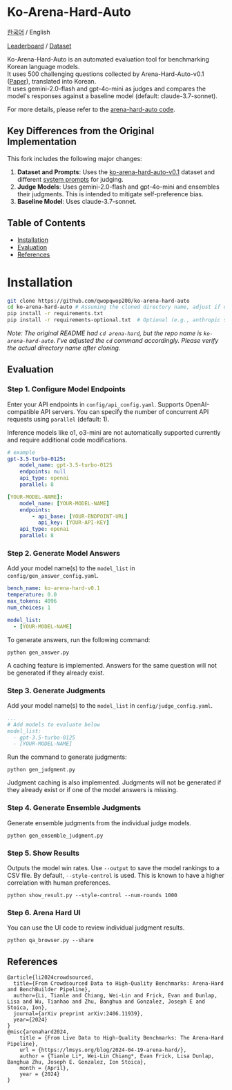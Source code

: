 # Ko-Arena-Hard-Auto
[한국어](README.md) / English<br>

[Leaderboard](https://qwopqwop200.github.io/ko-arena-hard-auto/leaderboard.html) / [Dataset](https://huggingface.co/datasets/qwopqwop/ko-arena-hard-auto-v0.1)

Ko-Arena-Hard-Auto is an automated evaluation tool for benchmarking Korean language models.<br>
It uses 500 challenging questions collected by Arena-Hard-Auto-v0.1 ([Paper](https://arxiv.org/abs/2406.11939)), translated into Korean.<br>
It uses gemini-2.0-flash and gpt-4o-mini as judges and compares the model's responses against a baseline model (default: claude-3.7-sonnet).<br>

For more details, please refer to the [arena-hard-auto code](https://github.com/lmarena/arena-hard-auto).

## Key Differences from the Original Implementation
This fork includes the following major changes:

1.  **Dataset and Prompts**: Uses the [ko-arena-hard-auto-v0.1](https://huggingface.co/datasets/qwopqwop/ko-arena-hard-auto-v0.1) dataset and different [system prompts](https://github.com/qwopqwop200/ko-arena-hard-auto/blob/main/config/judge_config.yaml#L23) for judging.
2.  **Judge Models**: Uses gemini-2.0-flash and gpt-4o-mini and ensembles their judgments. This is intended to mitigate self-preference bias.
3.  **Baseline Model**: Uses claude-3.7-sonnet.

## Table of Contents
- [Installation](#installation)
- [Evaluation](#evaluation)
- [References](#references)

# Installation
```bash
git clone https://github.com/qwopqwop200/ko-arena-hard-auto
cd ko-arena-hard-auto # Assuming the cloned directory name, adjust if different
pip install -r requirements.txt
pip install -r requirements-optional.txt  # Optional (e.g., anthropic sdk)
```
*Note: The original README had `cd arena-hard`, but the repo name is `ko-arena-hard-auto`. I've adjusted the `cd` command accordingly. Please verify the actual directory name after cloning.*

## Evaluation

### Step 1. Configure Model Endpoints
Enter your API endpoints in `config/api_config.yaml`. Supports OpenAI-compatible API servers. You can specify the number of concurrent API requests using `parallel` (default: 1).

Inference models like o1, o3-mini are not automatically supported currently and require additional code modifications.
```yaml
# example
gpt-3.5-turbo-0125:
    model_name: gpt-3.5-turbo-0125
    endpoints: null
    api_type: openai
    parallel: 8

[YOUR-MODEL-NAME]:
    model_name: [YOUR-MODEL-NAME]
    endpoints:
        - api_base: [YOUR-ENDPOINT-URL]
          api_key: [YOUR-API-KEY]
    api_type: openai
    parallel: 8
```

### Step 2. Generate Model Answers

Add your model name(s) to the `model_list` in `config/gen_answer_config.yaml`.
```yaml
bench_name: ko-arena-hard-v0.1
temperature: 0.0
max_tokens: 4096
num_choices: 1

model_list:
  - [YOUR-MODEL-NAME]
```

To generate answers, run the following command:
```console
python gen_answer.py
```
A caching feature is implemented. Answers for the same question will not be generated if they already exist.

### Step 3. Generate Judgments

Add your model name(s) to the `model_list` in `config/judge_config.yaml`.
```yaml
...
# Add models to evaluate below
model_list:
  - gpt-3.5-turbo-0125
  - [YOUR-MODEL-NAME]
```

Run the command to generate judgments:
```console
python gen_judgment.py
```
Judgment caching is also implemented. Judgments will not be generated if they already exist or if one of the model answers is missing.

### Step 4. Generate Ensemble Judgments
Generate ensemble judgments from the individual judge models.
```console
python gen_ensemble_judgment.py
```

### Step 5. Show Results
Outputs the model win rates. Use `--output` to save the model rankings to a CSV file. By default, `--style-control` is used. This is known to have a higher correlation with human preferences.
```console
python show_result.py --style-control --num-rounds 1000
```

### Step 6. Arena Hard UI
You can use the UI code to review individual judgment results.
```console
python qa_browser.py --share
```

## References
```
@article{li2024crowdsourced,
  title={From Crowdsourced Data to High-Quality Benchmarks: Arena-Hard and BenchBuilder Pipeline},
  author={Li, Tianle and Chiang, Wei-Lin and Frick, Evan and Dunlap, Lisa and Wu, Tianhao and Zhu, Banghua and Gonzalez, Joseph E and Stoica, Ion},
  journal={arXiv preprint arXiv:2406.11939},
  year={2024}
}
@misc{arenahard2024,
    title = {From Live Data to High-Quality Benchmarks: The Arena-Hard Pipeline},
    url = {https://lmsys.org/blog/2024-04-19-arena-hard/},
    author = {Tianle Li*, Wei-Lin Chiang*, Evan Frick, Lisa Dunlap, Banghua Zhu, Joseph E. Gonzalez, Ion Stoica},
    month = {April},
    year = {2024}
}
```